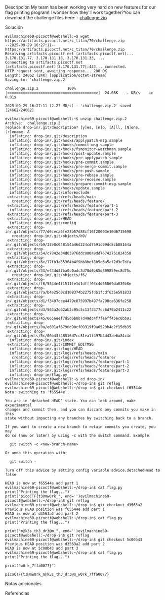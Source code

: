 Descripción
	My team has been working very hard on new features for our flag printing program! I wonder how they'll work together?You can download the challenge files here:
	- [challenge.zip](https://artifacts.picoctf.net/c_titan/70/challenge.zip)
	
Solución
	
	evilmachine69-picoctf@webshell:~$ wget https://artifacts.picoctf.net/c_titan/70/challenge.zip
	--2025-09-29 16:27:11--  https://artifacts.picoctf.net/c_titan/70/challenge.zip
	Resolving artifacts.picoctf.net (artifacts.picoctf.net)... 3.170.131.77, 3.170.131.18, 3.170.131.33, ...
	Connecting to artifacts.picoctf.net (artifacts.picoctf.net)|3.170.131.77|:443... connected.
	HTTP request sent, awaiting response... 200 OK
	Length: 24662 (24K) [application/octet-stream]
	Saving to: 'challenge.zip.2'
	
	challenge.zip.2             100%[========================================>]  24.08K  --.-KB/s    in 0.01s   
	
	2025-09-29 16:27:11 (2.27 MB/s) - 'challenge.zip.2' saved [24662/24662]
	
	evilmachine69-picoctf@webshell:~$ unzip challenge.zip.2
	Archive:  challenge.zip.2
	replace drop-in/.git/description? [y]es, [n]o, [A]ll, [N]one, [r]ename: A
	  inflating: drop-in/.git/description  
	  inflating: drop-in/.git/hooks/applypatch-msg.sample  
	  inflating: drop-in/.git/hooks/commit-msg.sample  
	  inflating: drop-in/.git/hooks/fsmonitor-watchman.sample  
	  inflating: drop-in/.git/hooks/post-update.sample  
	  inflating: drop-in/.git/hooks/pre-applypatch.sample  
	  inflating: drop-in/.git/hooks/pre-commit.sample  
	  inflating: drop-in/.git/hooks/pre-merge-commit.sample  
	  inflating: drop-in/.git/hooks/pre-push.sample  
	  inflating: drop-in/.git/hooks/pre-rebase.sample  
	  inflating: drop-in/.git/hooks/pre-receive.sample  
	  inflating: drop-in/.git/hooks/prepare-commit-msg.sample  
	  inflating: drop-in/.git/hooks/update.sample  
	  inflating: drop-in/.git/info/exclude  
	 extracting: drop-in/.git/refs/heads/main  
	   creating: drop-in/.git/refs/heads/feature/
	 extracting: drop-in/.git/refs/heads/feature/part-1  
	  inflating: drop-in/.git/refs/heads/feature/part-2  
	 extracting: drop-in/.git/refs/heads/feature/part-3  
	 extracting: drop-in/.git/HEAD       
	  inflating: drop-in/.git/config     
	 extracting: drop-in/.git/objects/77/d6ceca6fe23b57d88cf16f20003e10d6715690  
	   creating: drop-in/.git/objects/b9/
	 extracting: drop-in/.git/objects/b9/32e8c048154a46d224cd7691c99dc8cb88164a  
	 extracting: drop-in/.git/objects/54/c7842e34d03976ddc080a9dd76742751024358  
	 extracting: drop-in/.git/objects/6e/17fb3a35364b4f9bb8bef8b5e6a5af2d3e7dfa  
	 extracting: drop-in/.git/objects/43/e44dd37ba0c0adc3d78d0b85d699859ec8d75c  
	   creating: drop-in/.git/objects/f6/
	 extracting: drop-in/.git/objects/f6/5544e4f1511fe1d1dfff03c4d65869da039b8e  
	 extracting: drop-in/.git/objects/7a/b4e25c0cd108374b2275fdb1fcdf635e591833  
	 extracting: drop-in/.git/objects/d1/f3407cee4479c075997b497fa290ca636fe258  
	 extracting: drop-in/.git/objects/d3/563a2c62ab2c95c5c13f3377cc6d79b2411c22  
	 extracting: drop-in/.git/objects/45/6656eef7d5d6b8b7d49dc4f7fe6ff456c0bb91  
	 extracting: drop-in/.git/objects/0a/e601af6790d90cf89319f9a6520b4e2f15db35  
	 extracting: drop-in/.git/objects/5c/00b43f48516d7cc81ea1f497b4d43ae6a84c4c  
	  inflating: drop-in/.git/index      
	 extracting: drop-in/.git/COMMIT_EDITMSG  
	  inflating: drop-in/.git/logs/HEAD  
	  inflating: drop-in/.git/logs/refs/heads/main  
	   creating: drop-in/.git/logs/refs/heads/feature/
	  inflating: drop-in/.git/logs/refs/heads/feature/part-1  
	  inflating: drop-in/.git/logs/refs/heads/feature/part-2  
	  inflating: drop-in/.git/logs/refs/heads/feature/part-3  
	  inflating: drop-in/flag.py         
	evilmachine69-picoctf@webshell:~$ cd drop-in/
	evilmachine69-picoctf@webshell:~/drop-in$ git reflog
	evilmachine69-picoctf@webshell:~/drop-in$ git checkout f65544e
	Note: switching to 'f65544e'.
	
	You are in 'detached HEAD' state. You can look around, make experimental
	changes and commit them, and you can discard any commits you make in this
	state without impacting any branches by switching back to a branch.
	
	If you want to create a new branch to retain commits you create, you may
	do so (now or later) by using -c with the switch command. Example:
	
	  git switch -c <new-branch-name>
	
	Or undo this operation with:
	
	  git switch -
	
	Turn off this advice by setting config variable advice.detachedHead to false
	
	HEAD is now at f65544e add part 1
	evilmachine69-picoctf@webshell:~/drop-in$ cat flag.py 
	print("Printing the flag...")
	print("picoCTF{t3@mw0rk_", end='')evilmachine69-picoctf@webshell:~/drop-in$ git reflog
	evilmachine69-picoctf@webshell:~/drop-in$ git checkout d3563a2
	Previous HEAD position was f65544e add part 1
	HEAD is now at d3563a2 add part 2
	evilmachine69-picoctf@webshell:~/drop-in$ cat flag.py 
	print("Printing the flag...")
	
	print("m@k3s_th3_dr3@m_", end='')evilmachine69-picoctf@webshell:~/drop-in$ git reflog 
	evilmachine69-picoctf@webshell:~/drop-in$ git checkout 5c00b43
	Previous HEAD position was d3563a2 add part 2
	HEAD is now at 5c00b43 add part 3
	evilmachine69-picoctf@webshell:~/drop-in$ cat flag.py 
	print("Printing the flag...")
	
	print("w0rk_7ffa0077}")
	
	picoCTF{t3@mw0rk_m@k3s_th3_dr3@m_w0rk_7ffa0077}
	
Notas adicionales
	
	
Referencias
	
	